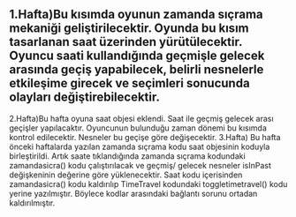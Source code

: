 1.Hafta)Bu kısımda oyunun zamanda sıçrama mekaniği geliştirilecektir. Oyunda bu kısım tasarlanan saat üzerinden yürütülecektir. Oyuncu saati kullandığında geçmişle gelecek arasında geçiş yapabilecek, belirli nesnelerle etkileşime girecek ve seçimleri sonucunda olayları değiştirebilecektir.
--------
2.Hafta)Bu hafta oyuna saat objesi eklendi. Saat ile geçmiş gelecek arası geçişler yapılacaktır. Oyuncunun bulunduğu zaman dönemi bu kısımda kontrol edilecektir. Nesneler bu geçişe göre değişecektir.
3.Hafta) Bu hafta önceki haftalarda yazılan zamanda sıçrama kodu saat objesinin koduyla birleştirildi. Artık saate tıklandığında zamanda sıçrama kodundaki zamandasicra() kodu çalıştırılacak ve geçmiş/ gelecek nesneler isInPast değişkeninin değerine göre yüklenecektir. Saat kodu içerisinden zamandasicra() kodu kaldırılıp TimeTravel kodundaki toggletimetravel() kodu yerine yazılmıştır. Böylece kodlar arasındaki bağlantı sorunu ortadan kaldırılmıştır.
